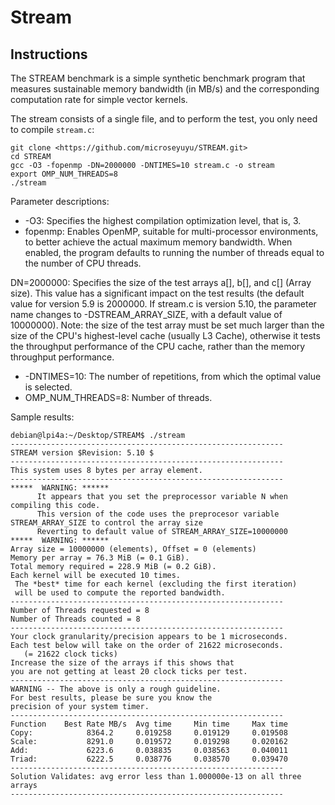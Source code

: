 # Stream

## Instructions

The STREAM benchmark is a simple synthetic benchmark program that measures sustainable memory bandwidth (in MB/s) and the corresponding computation rate for simple vector kernels.

The stream consists of a single file, and to perform the test, you only need to compile `stream.c`:

```
git clone <https://github.com/microseyuyu/STREAM.git>
cd STREAM
gcc -O3 -fopenmp -DN=2000000 -DNTIMES=10 stream.c -o stream
export OMP_NUM_THREADS=8
./stream
```

Parameter descriptions:

- -O3: Specifies the highest compilation optimization level, that is, 3.
- fopenmp: Enables OpenMP, suitable for multi-processor environments, to better achieve the actual maximum memory bandwidth. When enabled, the program defaults to running the number of threads equal to the number of CPU threads.

DN=2000000: Specifies the size of the test arrays a[], b[], and c[] (Array size). This value has a significant impact on the test results (the default value for version 5.9 is 2000000. If stream.c is version 5.10, the parameter name changes to -DSTREAM_ARRAY_SIZE, with a default value of 10000000). Note: the size of the test array must be set much larger than the size of the CPU's highest-level cache (usually L3 Cache), otherwise it tests the throughput performance of the CPU cache, rather than the memory throughput performance.
- -DNTIMES=10: The number of repetitions, from which the optimal value is selected.
- OMP_NUM_THREADS=8: Number of threads.

Sample results:

```
debian@lpi4a:~/Desktop/STREAM$ ./stream
-------------------------------------------------------------
STREAM version $Revision: 5.10 $
-------------------------------------------------------------
This system uses 8 bytes per array element.
-------------------------------------------------------------
*****  WARNING: ******
      It appears that you set the preprocessor variable N when compiling this code.
      This version of the code uses the preprocesor variable STREAM_ARRAY_SIZE to control the array size
      Reverting to default value of STREAM_ARRAY_SIZE=10000000
*****  WARNING: ******
Array size = 10000000 (elements), Offset = 0 (elements)
Memory per array = 76.3 MiB (= 0.1 GiB).
Total memory required = 228.9 MiB (= 0.2 GiB).
Each kernel will be executed 10 times.
 The *best* time for each kernel (excluding the first iteration)
 will be used to compute the reported bandwidth.
-------------------------------------------------------------
Number of Threads requested = 8
Number of Threads counted = 8
-------------------------------------------------------------
Your clock granularity/precision appears to be 1 microseconds.
Each test below will take on the order of 21622 microseconds.
   (= 21622 clock ticks)
Increase the size of the arrays if this shows that
you are not getting at least 20 clock ticks per test.
-------------------------------------------------------------
WARNING -- The above is only a rough guideline.
For best results, please be sure you know the
precision of your system timer.
-------------------------------------------------------------
Function    Best Rate MB/s  Avg time     Min time     Max time
Copy:            8364.2     0.019258     0.019129     0.019508
Scale:           8291.0     0.019572     0.019298     0.020162
Add:             6223.6     0.038835     0.038563     0.040011
Triad:           6222.5     0.038776     0.038570     0.039470
-------------------------------------------------------------
Solution Validates: avg error less than 1.000000e-13 on all three arrays
-------------------------------------------------------------
```
